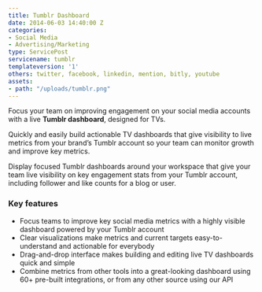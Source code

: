```yaml
---
title: Tumblr Dashboard
date: 2014-06-03 14:40:00 Z
categories:
- Social Media
- Advertising/Marketing
type: ServicePost
servicename: tumblr
templateversion: '1'
others: twitter, facebook, linkedin, mention, bitly, youtube
assets:
- path: "/uploads/tumblr.png"
---
```


Focus your team on improving engagement on your social media accounts with a live **Tumblr dashboard**, designed for TVs.

Quickly and easily build actionable TV dashboards that give visibility to live metrics from your brand’s Tumblr account so your team can monitor growth and improve key metrics.

Display focused Tumblr dashboards around your workspace that give your team live visibility on key engagement stats from your Tumblr account, including follower and like counts for a blog or user.


<div class="useful-resources widget-main__inner">
<h3>Key features</h3>
<ul class="resources-links">
<li><span>Focus teams to improve key social media metrics with a highly visible dashboard powered by your Tumblr account</span></li>
<li><span>Clear visualizations make metrics and current targets easy-to-understand and actionable for everybody</span></li>
<li><span>Drag-and-drop interface makes building and editing live TV dashboards quick and simple</span></li>
<li><span>Combine metrics from other tools into a great-looking dashboard using 60+ pre-built integrations, or from any other source using our API</span></li>
</ul>
</div>
